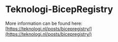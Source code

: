 # Teknologi-BicepRegistry

More information can be found here: [https://teknologi.nl/posts/bicepregistry/](https://teknologi.nl/posts/bicepregistry/)